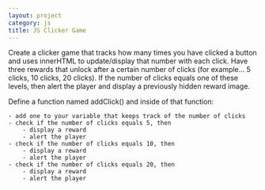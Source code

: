 ```yaml
---
layout: project
category: js
title: JS Clicker Game
---
```

Create a clicker game that tracks how many times you have clicked a button and uses innerHTML to update/display that number with each click. Have three rewards that unlock after a certain number of clicks (for example... 5 clicks, 10 clicks, 20 clicks). If the number of clicks equals one of these levels, then alert the player and display a previously hidden reward image.

Define a function named addClick() and inside of that function:

    - add one to your variable that keeps track of the number of clicks
    - check if the number of clicks equals 5, then
        - display a reward
        - alert the player
    - check if the number of clicks equals 10, then
        - display a reward
        - alert the player
    - check if the number of clicks equals 20, then
        - display a reward
        - alert the player  
